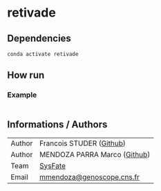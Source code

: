 # retivade

## Dependencies

```conda create --name retivade paramiko medaka minimap2 regex bwa samtools bedtools biopython bedops matplotlib
conda activate retivade
```

## How run



### Example
```python3 selectSequencesWithBarcordesLittle.py -c 10 -5 barcode5.csv -3 barcode3.csv -g genome/covid.fa --folder /data/covid12/no_sample/20210317_1617_MC-110352_0_FAP14908_252839db/fastq_pass -i 30 -I 10000 -l 70 -L 10000 -o /home/Sysfate/Team_projects/Covid19/covidInRealTime --ext config.ini > covid.log 2>&1 &
```

## Informations / Authors

|         |                                                                                               |
| ------- | --------------------------------------------------------------------------------------------- |
| Author  | Francois STUDER ([Github](https://github.com/studyfranco))                                    |
| Author  | MENDOZA PARRA Marco ([Github](https://github.com/SysFate))                                    |
| Team    | [SysFate](https://www.sysfate.org/)                                                           |
| Email   | <mmendoza@genoscope.cns.fr>                                                                   |

